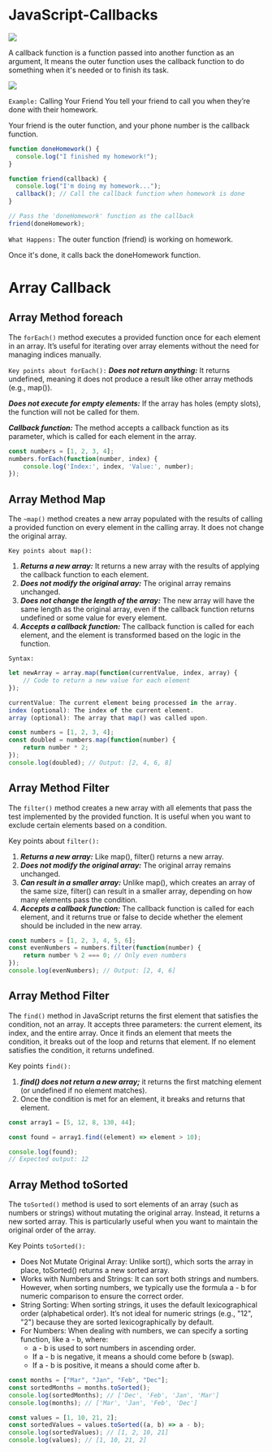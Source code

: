# JavaScript-Callbacks

<img src="https://i.ytimg.com/vi/qtfi4-8dj9c/hq720.jpg?sqp=-oaymwE7CK4FEIIDSFryq4qpAy0IARUAAAAAGAElAADIQj0AgKJD8AEB-AHUBoAC4AOKAgwIABABGH8gFihMMA8=&rs=AOn4CLAOqIxFXGgEDc4p3INMKY8AbGoJbA">


A callback function is a function passed into another function as an argument, It means the outer function uses the callback function to do something when it's needed or to finish its task.

<img src="https://i0.wp.com/jscurious.com/wp-content/uploads/2020/12/callback_functions_javascript_jscurious.jpg?fit=1182%2C645&ssl=1">


```Example:``` Calling Your Friend
You tell your friend to call you when they’re done with their homework.


Your friend is the outer function, and your phone number is the callback function.

```js
function doneHomework() {
  console.log("I finished my homework!");
}

function friend(callback) {
  console.log("I'm doing my homework...");
  callback(); // Call the callback function when homework is done
}

// Pass the 'doneHomework' function as the callback
friend(doneHomework);
```

```What Happens:```
The outer function (friend) is working on homework.

Once it's done, it calls back the doneHomework function.

# Array Callback

## Array Method foreach
The `forEach()` method executes a provided function once for each element in an array. It’s useful for iterating over array elements without the need for managing indices manually.

`Key points about forEach():`
***Does not return anything:*** It returns undefined, meaning it does not produce a result like other array methods (e.g., map()).


***Does not execute for empty elements:*** If the array has holes (empty slots), the function will not be called for them.


***Callback function:*** The method accepts a callback function as its parameter, which is called for each element in the array.

```js
const numbers = [1, 2, 3, 4];
numbers.forEach(function(number, index) {
    console.log('Index:', index, 'Value:', number);
});
```

## Array Method Map
The `~map()` method creates a new array populated with the results of calling a provided function on every element in the calling array. It does not change the original array.

`Key points about map():`
1. ***Returns a new array:*** It returns a new array with the results of applying the callback function to each element.
2. ***Does not modify the original array:*** The original array remains unchanged.
3. ***Does not change the length of the array:*** The new array will have the same length as the original array, even if the callback function returns undefined or some value for every element.
4. ***Accepts a callback function:*** The callback function is called for each element, and the element is transformed based on the logic in the function.

`Syntax:`
```js
let newArray = array.map(function(currentValue, index, array) {
    // Code to return a new value for each element
});
```

```js
currentValue: The current element being processed in the array.
index (optional): The index of the current element.
array (optional): The array that map() was called upon.
```

```js
const numbers = [1, 2, 3, 4];
const doubled = numbers.map(function(number) {
    return number * 2;
});
console.log(doubled); // Output: [2, 4, 6, 8]
```


## Array Method Filter
The `filter()` method creates a new array with all elements that pass the test implemented by the provided function. It is useful when you want to exclude certain elements based on a condition.


Key points about `filter():`

1.  ***Returns a new array:*** Like map(), filter() returns a new array.
2.  ***Does not modify the original array:*** The original array remains unchanged.
3.  ***Can result in a smaller array:*** Unlike map(), which creates an array of the same size, filter() can result in a smaller array, depending on how many elements pass the condition.
4.  ***Accepts a callback function:*** The callback function is called for each element, and it returns true or false to decide whether the element should be included in the new array.


```js
const numbers = [1, 2, 3, 4, 5, 6];
const evenNumbers = numbers.filter(function(number) {
    return number % 2 === 0; // Only even numbers
});
console.log(evenNumbers); // Output: [2, 4, 6]
```

##  Array Method Filter 
The `find()` method in JavaScript returns the first element that satisfies the condition, not an array. It accepts three parameters: the current element, its index, and the entire array. Once it finds an element that meets the condition, it breaks out of the loop and returns that element. If no element satisfies the condition, it returns undefined.

Key points `find():`
1. ***find() does not return a new array;*** it returns the first matching element (or undefined if no element matches).
2. Once the condition is met for an element, it breaks and returns that element.


```js
const array1 = [5, 12, 8, 130, 44];

const found = array1.find((element) => element > 10);

console.log(found);
// Expected output: 12
```


##  Array Method toSorted
The `toSorted()` method is used to sort elements of an array (such as numbers or strings) without mutating the original array. Instead, it returns a new sorted array. This is particularly useful when you want to maintain the original order of the array.

Key Points `toSorted():`
 - Does Not Mutate Original Array: Unlike sort(), which sorts the array in place, toSorted() returns a new sorted array.
 - Works with Numbers and Strings: It can sort both strings and numbers. However, when sorting numbers, we typically use the formula a - b for numeric comparison to ensure the correct order.
 - String Sorting: When sorting strings, it uses the default lexicographical order (alphabetical order). It’s not ideal for numeric strings (e.g., "12", "2") because they are sorted lexicographically by default.
 - For Numbers: When dealing with numbers, we can specify a sorting function, like a - b, where:
     - a - b is used to sort numbers in ascending order.
     - If a - b is negative, it means a should come before b (swap).
     - If a - b is positive, it means a should come after b.

```js
const months = ["Mar", "Jan", "Feb", "Dec"];
const sortedMonths = months.toSorted();
console.log(sortedMonths); // ['Dec', 'Feb', 'Jan', 'Mar']
console.log(months); // ['Mar', 'Jan', 'Feb', 'Dec']

const values = [1, 10, 21, 2];
const sortedValues = values.toSorted((a, b) => a - b);
console.log(sortedValues); // [1, 2, 10, 21]
console.log(values); // [1, 10, 21, 2]
```
